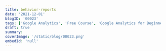 ```yaml
---
title: behavior-reports
date: '2021-12-01'
blogID: '00023'
tags: ['Google Analytics', 'Free Course', 'Google Analytics for Beginners']
draft: true
summary:
coverImage: '/static/blog/00023.png'
embedId: 'null'
---
```

